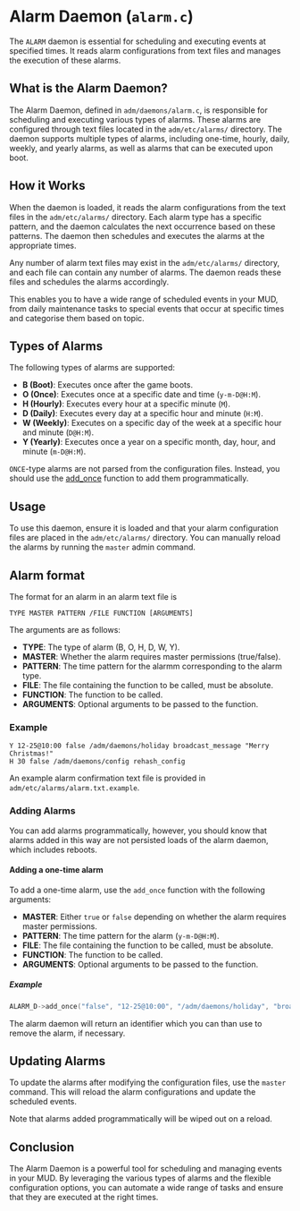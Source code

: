 # Alarm Daemon (`alarm.c`)

The `ALARM` daemon is essential for scheduling and executing events at
specified times. It reads alarm configurations from text files and manages the
execution of these alarms.

## What is the Alarm Daemon?

The Alarm Daemon, defined in `adm/daemons/alarm.c`, is responsible for
scheduling and executing various types of alarms. These alarms are configured
through text files located in the `adm/etc/alarms/` directory. The daemon
supports multiple types of alarms, including one-time, hourly, daily, weekly,
and yearly alarms, as well as alarms that can be executed upon boot.

## How it Works

When the daemon is loaded, it reads the alarm configurations from the text
files in the `adm/etc/alarms/` directory. Each alarm type has a specific
pattern, and the daemon calculates the next occurrence based on these patterns.
The daemon then schedules and executes the alarms at the appropriate times.

Any number of alarm text files may exist in the `adm/etc/alarms/` directory,
and each file can contain any number of alarms. The daemon reads these files
and schedules the alarms accordingly.

This enables you to have a wide range of scheduled events in your MUD, from
daily maintenance tasks to special events that occur at specific times and
categorise them based on topic.

## Types of Alarms

The following types of alarms are supported:

- **B (Boot)**: Executes once after the game boots.
- **O (Once)**: Executes once at a specific date and time (`y-m-D@H:M`).
- **H (Hourly)**: Executes every hour at a specific minute (`M`).
- **D (Daily)**: Executes every day at a specific hour and minute (`H:M`).
- **W (Weekly)**: Executes on a specific day of the week at a specific hour and minute (`D@H:M`).
- **Y (Yearly)**: Executes once a year on a specific month, day, hour, and minute (`m-D@H:M`).

`ONCE`-type alarms are not parsed from the configuration files. Instead, you
should use the [add_once](#Adding_Alarms) function to add them programmatically.

## Usage

To use this daemon, ensure it is loaded and that your alarm configuration files
are placed in the `adm/etc/alarms/` directory. You can manually reload the
alarms by running the `master` admin command.

## Alarm format

The format for an alarm in an alarm text file is

    TYPE MASTER PATTERN /FILE FUNCTION [ARGUMENTS]

The arguments are as follows:

- **TYPE**: The type of alarm (B, O, H, D, W, Y).
- **MASTER**: Whether the alarm requires master permissions (true/false).
- **PATTERN**: The time pattern for the alarmm corresponding to the alarm type.
- **FILE**: The file containing the function to be called, must be absolute.
- **FUNCTION**: The function to be called.
- **ARGUMENTS**: Optional arguments to be passed to the function.

### Example

    Y 12-25@10:00 false /adm/daemons/holiday broadcast_message "Merry Christmas!"
    H 30 false /adm/daemons/config rehash_config


An example alarm confirmation text file is provided in `adm/etc/alarms/alarm.txt.example`.

### Adding Alarms

You can add alarms programmatically, however, you should know that alarms added
in this way are not persisted loads of the alarm daemon, which includes
reboots.

#### Adding a one-time alarm

To add a one-time alarm, use the `add_once` function with the following arguments:

- **MASTER**: Either `true` or `false` depending on whether the alarm requires master permissions.
- **PATTERN**: The time pattern for the alarm (`y-m-D@H:M`).
- **FILE**: The file containing the function to be called, must be absolute.
- **FUNCTION**: The function to be called.
- **ARGUMENTS**: Optional arguments to be passed to the function.

##### Example

```c
ALARM_D->add_once("false", "12-25@10:00", "/adm/daemons/holiday", "broadcast_message", "Merry Christmas!") ;
```

The alarm daemon will return an identifier which you can than use to remove the
alarm, if necessary.

## Updating Alarms

To update the alarms after modifying the configuration files, use the `master`
command. This will reload the alarm configurations and update the scheduled
events.

Note that alarms added programmatically will be wiped out on a reload.

## Conclusion

The Alarm Daemon is a powerful tool for scheduling and managing events in your
MUD. By leveraging the various types of alarms and the flexible configuration
options, you can automate a wide range of tasks and ensure that they are
executed at the right times.
